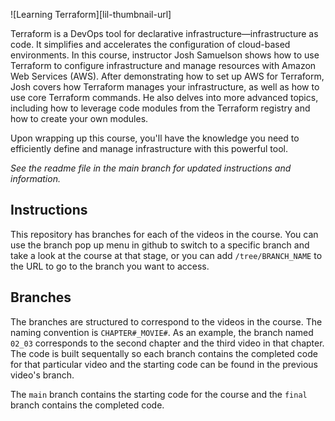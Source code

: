 

![Learning Terraform][lil-thumbnail-url] 

Terraform is a DevOps tool for declarative infrastructure—infrastructure as code. It simplifies and accelerates the configuration of cloud-based environments. 
In this course, instructor Josh Samuelson shows how to use Terraform to configure infrastructure and manage resources with Amazon Web Services (AWS). 
After demonstrating how to set up AWS for Terraform, Josh covers how Terraform manages your infrastructure, as well as how to use core Terraform commands. 
He also delves into more advanced topics, including how to leverage code modules from the Terraform registry and how to create your own modules. 

Upon wrapping up this course, you'll have the knowledge you need to efficiently define and manage infrastructure with this powerful tool.

_See the readme file in the main branch for updated instructions and information._
## Instructions
This repository has branches for each of the videos in the course. You can use the branch pop up menu in github to switch to a specific branch and take a look at the course at that stage, 
or you can add `/tree/BRANCH_NAME` to the URL to go to the branch you want to access.

## Branches
The branches are structured to correspond to the videos in the course. The naming convention is `CHAPTER#_MOVIE#`. As an example, the branch named `02_03` 
corresponds to the second chapter and the third video in that chapter. The code is built sequentally so each branch contains the completed code for 
that particular video and the starting code can be found in the previous video's branch.

The `main` branch contains the starting code for the course and the `final` branch contains the completed code.



